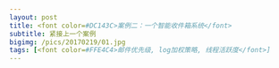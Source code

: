 ```yaml
---
layout: post
title: <font color=#DC143C>案例二：一个智能收件箱系统</font>
subtitle: 紧接上一个案例
bigimg: /pics/20170219/01.jpg
tags: [<font color=#FFE4C4>邮件优先级, log加权策略, 线程活跃度</font>]
---
```



